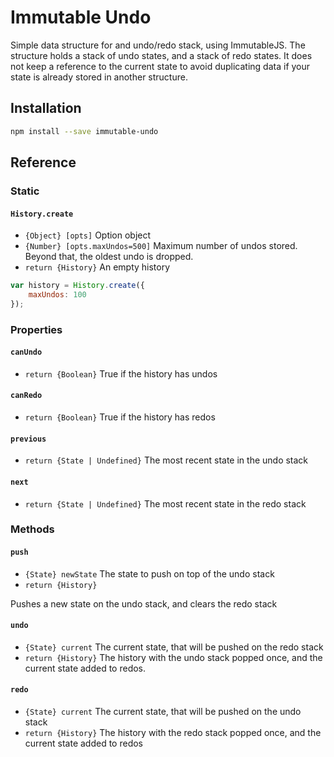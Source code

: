 # Immutable Undo

Simple data structure for and undo/redo stack, using ImmutableJS. The structure holds a stack of undo states, and a stack of redo states. It does not keep a reference to the current state to avoid duplicating data if your state is already stored in another structure.

## Installation

``` bash
npm install --save immutable-undo
```

## Reference

### Static

#### `History.create`

- `{Object} [opts]` Option object
- `{Number} [opts.maxUndos=500]` Maximum number of undos stored. Beyond that, the oldest undo is dropped.
- `return {History}` An empty history

``` js
var history = History.create({
    maxUndos: 100
});
```

### Properties

#### `canUndo`

- `return {Boolean}` True if the history has undos

#### `canRedo`

- `return {Boolean}` True if the history has redos

#### `previous`

- `return {State | Undefined}` The most recent state in the undo stack

#### `next`

- `return {State | Undefined}` The most recent state in the redo stack

### Methods

#### `push`

- `{State} newState` The state to push on top of the undo stack
- `return {History}`

Pushes a new state on the undo stack, and clears the redo stack

#### `undo`

- `{State} current` The current state, that will be pushed on the redo stack
- `return {History}` The history with the undo stack popped once, and the current state added to redos.

#### `redo`

- `{State} current` The current state, that will be pushed on the undo stack
- `return {History}` The history with the redo stack popped once, and the current state added to redos
